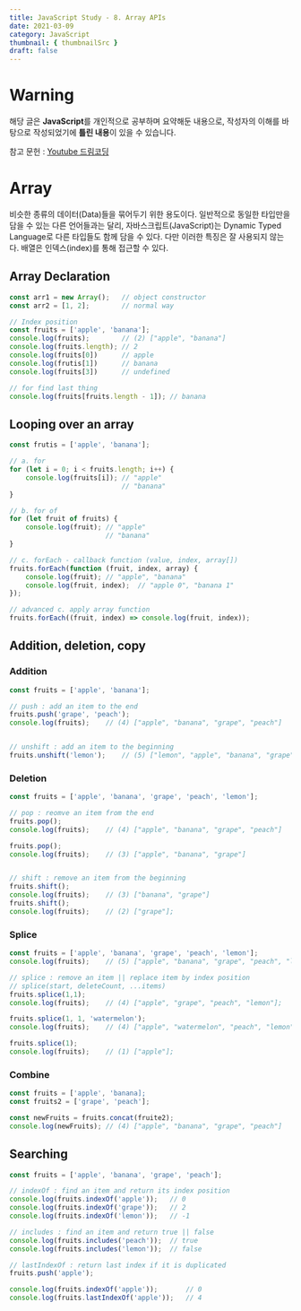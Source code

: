 ```yaml
---
title: JavaScript Study - 8. Array APIs
date: 2021-03-09
category: JavaScript
thumbnail: { thumbnailSrc }
draft: false
---
```


# Warning
해당 글은 **JavaScript**를 개인적으로 공부하며 요약해둔 내용으로,
작성자의 이해를 바탕으로 작성되었기에 **틀린 내용**이 있을 수 있습니다.    

참고 문헌 : [Youtube 드림코딩](https://www.youtube.com/watch?v=yOdAVDuHUKQ)

# Array
비슷한 종류의 데이터(Data)들을 묶어두기 위한 용도이다. 일반적으로 동일한 타입만을 담을 수 있는 다른 언어들과는 달리, 자바스크립트(JavaScript)는 Dynamic Typed Language로 다른 타입들도 함께 담을 수 있다. 다만 이러한 특징은 잘 사용되지 않는다. 배열은 인덱스(index)를 통해 접근할 수 있다.

## Array Declaration
``` javascript
const arr1 = new Array();	// object constructor
const arr2 = [1, 2];		// normal way

// Index position
const fruits = ['apple', 'banana'];
console.log(fruits);		// (2) ["apple", "banana"] 
console.log(fruits.length);	// 2
console.log(fruits[0])		// apple
console.log(frutis[1])		// banana
console.log(fruits[3])		// undefined

// for find last thing
console.log(fruits[fruits.length - 1]);	// banana
```

## Looping over an array
``` javascript
const frutis = ['apple', 'banana'];

// a. for
for (let i = 0; i < fruits.length; i++) {
	console.log(fruits[i]);	// "apple"
							// "banana"
}

// b. for of
for (let fruit of fruits) {
	console.log(fruit);	// "apple"
						// "banana"
}

// c. forEach - callback function (value, index, array[])
fruits.forEach(function (fruit, index, array) {
	console.log(fruit);	// "apple", "banana"
	console.log(fruit, index);	// "apple 0", "banana 1"
});

// advanced c. apply array function
fruits.forEach((fruit, index) => console.log(fruit, index));
```

## Addition, deletion, copy
### Addition
``` javascript
const fruits = ['apple', 'banana'];

// push : add an item to the end
fruits.push('grape', 'peach');
console.log(fruits);	// (4) ["apple", "banana", "grape", "peach"]


// unshift : add an item to the beginning
fruits.unshift('lemon');	// (5) ["lemon", "apple", "banana", "grape", "peach"]
```
    
### Deletion
``` javascript
const fruits = ['apple', 'banana', 'grape', 'peach', 'lemon'];

// pop : reomve an item from the end
fruits.pop();
console.log(fruits);	// (4) ["apple", "banana", "grape", "peach"]

fruits.pop();
console.log(fruits);	// (3) ["apple", "banana", "grape"]


// shift : remove an item from the beginning
fruits.shift();
console.log(fruits);	// (3) ["banana", "grape"]
fruits.shift();	
console.log(fruits);	// (2) ["grape"];
```
    
### Splice
``` javascript
const fruits = ['apple', 'banana', 'grape', 'peach', 'lemon'];
console.log(fruits);	// (5) ["apple", "banana", "grape", "peach", "lemon"]

// splice : remove an item || replace item by index position
// splice(start, deleteCount, ...items)
fruits.splice(1,1);
console.log(fruits);	// (4) ["apple", "grape", "peach", "lemon"];

fruits.splice(1, 1, 'watermelon'); 
console.log(fruits);	// (4) ["apple", "watermelon", "peach", "lemon"]

fruits.splice(1);
console.log(fruits);	// (1) ["apple"];
```

### Combine
``` javascript
const fruits = ['apple', 'banana];
const fruits2 = ['grape', 'peach'];

const newFruits = fruits.concat(fruite2);
console.log(newFruits);	// (4) ["apple", "banana", "grape", "peach"]
```

## Searching
``` javascript
const fruits = ['apple', 'banana', 'grape', 'peach'];

// indexOf : find an item and return its index position
console.log(fruits.indexOf('apple'));	// 0
console.log(fruits.indexOf('grape'));	// 2
console.log(fruits.indexOf('lemon'));	// -1

// includes : find an item and return true || false
console.log(fruits.includes('peach'));	// true
console.log(fruits.includes('lemon'));	// false

// lastIndexOf : return last index if it is duplicated
fruits.push('apple');

console.log(fruits.indexOf('apple'));		// 0
console.log(fruits.lastIndexOf('apple'));	// 4
```